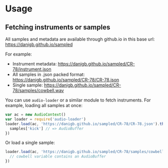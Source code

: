 # Usage

## Fetching instruments or samples

All samples and metadata are available through github.io in this base url:
https://danigb.github.io/sampled

For example:

- Instrument metadata: https://danigb.github.io/sampled/CR-78/instrument.json
- All samples in .json packed format: https://danigb.github.io/sampled/CR-78/CR-78.json
- Single sample: https://danigb.github.io/sampled/CR-78/samples/cowbell.wav

You can use `audio-loader` or a similar module to fetch instruments. For example, loading all samples at once:

```js
var ac = new AudioContext()
var loader = require('audio-loader')
loader.load(ac, 'https://danigb.github.io/sampled/CR-78/CR-78.json').then(function (samples) {
  samples['kick'] // => AudioBuffer
})
```

Or load a single sample:

```js
loader.load(ac, 'https://danigb.github.io/sampled/CR-78/samples/cowbell.wav').then(function (cowbell) {
  // cowbell variable contains an AudioBuffer
})
```
